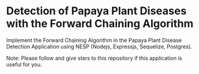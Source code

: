 # Detection of Papaya Plant Diseases with the Forward Chaining Algorithm
Implement the Forward Chaining Algorithm in the Papaya Plant Disease Detection Application using NESP (Nodejs, Expressjs, Sequelize, Postgres).

Note: Please follow and give stars to this repository if this application is useful for you.
